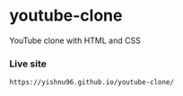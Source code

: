 # youtube-clone
YouTube clone with HTML and CSS

### Live site
    https://yishnu96.github.io/youtube-clone/
